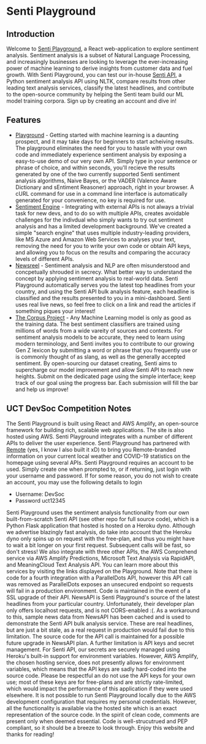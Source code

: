 # Senti Playground

## Introduction
Welcome to [Senti Playground](https://dev.d326y2f9qgagyn.amplifyapp.com/), a React web-application to explore sentiment analysis. Sentiment analysis is a subset of Natural Language Processing, and increasingly businesses are looking to leverage the ever-increasing power of machine learning to derive insights from customer data and fuel growth. With Senti Playground, you can test our in-house [Senti API](https://senti-ment-api.herokuapp.com/), a Python sentiment analysis API using NLTK, compare results from other leading text analysis services, classify the latest headlines, and contribute to the open-source community by helping the Senti team build our ML model training corpora. Sign up by creating an account and dive in!

## Features
* [Playground](https://dev.d326y2f9qgagyn.amplifyapp.com/senti) - Getting started with machine learning is a daunting prospect, and it may take days for beginners to start acheiving results. The playground eliminates the need for you to hassle with your own code and immediately experience sentiment analysis by exposing a easy-to-use demo of our very own API. Simply type in your sentence or phrase of choice, and within seconds, you'll recieve the results generated by one of the two currently supported Senti sentiment analysis algorithms, Naive Bayes, or the VADER (Valence Aware Dictionary and sEntiment Reasoner) approach, right in your browser. A cURL command for use in a command line interface is automatically generated for your convenience, no key is required for use. 
* [Sentiment Engine](https://dev.d326y2f9qgagyn.amplifyapp.com/newsreel) - Integrating with external APIs is not always a trivial task for new devs, and to do so with multiple APIs, creates avoidable challenges for the indivdual who simply wants to try out sentiment analysis and has a limited development background. We've created a simple "search engine" that uses multiple industry-leading providers, like MS Azure and Amazon Web Services to analyses your text, removing the need for you to write your own code or obtain API keys, and allowing you to focus on the results and comparing the accuracy levels of different APIs.
* [Newsreel](https://dev.d326y2f9qgagyn.amplifyapp.com/newsreel) - Sentiment analysis and NLP are often misunderstood and concpetually shrouded in secrecy. What better way to understand the concept by applying sentiment analysis to real-world data. Senti Playground automatically serves you the latest top headlines from your country, and using the Senti API bulk analysis feature, each headline is classified and the results presented to you in a mini-dashboard. Senti uses real live news, so feel free to click on a link and read the articles if something piques your interest!
* [The Corpus Project](https://dev.d326y2f9qgagyn.amplifyapp.com/corpus) - Any Machine Learning model is only as good as the training data. The best sentiment classifiers are trained using millions of words from a wide vareity of sources and contexts. For sentiment analysis models to be accurate, they need to learn using modern terminology, and Senti invites you to contribute to our growing Gen Z lexicon by submitting a word or phrase that you frequently use or is commonly thought of as slang, as well as the generally accepted sentiment. By open-sourcing our dataset creating, Senti aims to supercharge our model improvement and allow Senti API to reach new heights. Submit on the dedicated page using the simple interface; keep track of our goal using the progress bar. Each submission will fill the bar and help us improve!

## UCT DevSoc Competition Notes
The Senti Playground is built using React and AWS Amplify, an open-source framework for building rich, scalable web applications. The site is also hosted using AWS. Senti Playground integrates with a number of different APIs to deliver the user experience. Senti Playground has partnered with [Remote](https://remote-mu.vercel.app/) (yes, I know I also built it xD)  to bring you Remote-branded information on your current local weather and COVID-19 statistics on the homepage using several APIs. Senti Playground requires an account to be used. Simply create one when prompted to, or if returning, just login with your username and password. If for some reason, you do not wish to create an account, you may use the following details to login
* Username: DevSoc
* Password uct12345

Senti Playground uses the sentiment analysis functionality from our own built-from-scratch Senti API (see other repo for full source code), which is a Python Flask application that hosted is hosted on a Heroku dyno. Although we advertise blazingly fast analysis, do take into account that the Heroku dyno only spins up on request with the free-plan, and thus you might have to wait a bit longer on your first request. Subsequent calls will be fast, so don't stress! 
We also integrate with three other APIs, the AWS Comprehend service via AWS Amplify Predictions, Microsoft Text Analysis via RapidAPI, and MeaningCloud Text Analysis API. You can learn more about this services by visiting the links displayed on the Playground. Note that there is code for a fourth integration with a ParallelDots API, however this API call was removed as ParallelDots exposes an unsecured endpoint so requests will fail in a production environment. Code is maintained in the event of a SSL upgrade of their API. 
NewsAPI is Senti Playground's source of the latest headlines from your particular country. Unfortunately, their developer plan only offers localhost requests, and is not CORS-enabled :(. As a workaround to this, sample news data from NewsAPI has been cached and is used to demonstrate the Senti API bulk analysis service. These are real headlines, but are just a bit stale, as a real request in production would fail due to this limitation. The source code for the API call is maintained for a possible future upgrade in NewsAPI plan. 
A further limitation is API keys and secret management. For Senti API, our secrets are securely managed using Heroku's built-in support for environment variables. However, AWS Amplify, the chosen hosting service, does not presently allows for environment variables, which means that the API keys are sadly hard-coded into the source code. Please be respectful an do not use the API keys for your own use; most of these keys are for free-plans and are strictly rate-limited, which would impact the performance of this application if they were used elsewhere. 
It is not possible to run Senti Playground locally due to the AWS development configuration that requires my personal credentials. However, all the functionality is available via the hosted site which is an exact representation of the source code. In the spirit of clean code, comments are present only when deemed essential. Code is well-strucutrued and PEP compliant, so it should be a breeze to look through. 
Enjoy this website and thanks for reading!